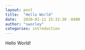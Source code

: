 ```yaml
---
layout: post
title:  "Hello World"
date:   2020-01-11 15:32:30 -0400
author: "sworley"
categories: introduction
---
```


Hello World!


